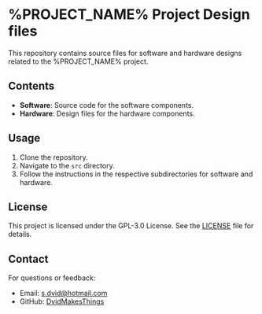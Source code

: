 # %PROJECT_NAME% Project Design files

This repository contains source files for software and hardware designs related to the %PROJECT_NAME% project.

## Contents

- **Software**: Source code for the software components.
- **Hardware**: Design files for the hardware components.

## Usage

1. Clone the repository.
2. Navigate to the `src` directory.
3. Follow the instructions in the respective subdirectories for software and hardware.

## License
This project is licensed under the GPL-3.0 License. See the [LICENSE](LICENSE) file for details.

## Contact
For questions or feedback:
- Email: [s.dvid@hotmail.com](mailto:s.dvid@hotmail.com)
- GitHub: [DvidMakesThings](https://github.com/DvidMakesThings)